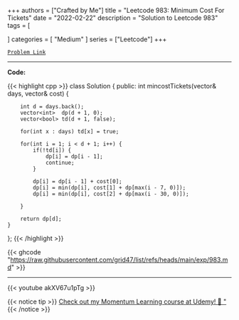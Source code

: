 
+++
authors = ["Crafted by Me"]
title = "Leetcode 983: Minimum Cost For Tickets"
date = "2022-02-22"
description = "Solution to Leetcode 983"
tags = [
    
]
categories = [
    "Medium"
]
series = ["Leetcode"]
+++



[`Problem Link`](https://leetcode.com/problems/minimum-cost-for-tickets/description/)

---

**Code:**

{{< highlight cpp >}}
class Solution {
public:
    int mincostTickets(vector<int>& days, vector<int>& cost) {

        int d = days.back();
        vector<int>  dp(d + 1, 0);
        vector<bool> td(d + 1, false);

        for(int x : days) td[x] = true;

        for(int i = 1; i < d + 1; i++) {
            if(!td[i]) {
                dp[i] = dp[i - 1];
                continue;
            }
            
            dp[i] = dp[i - 1] + cost[0];
            dp[i] = min(dp[i], cost[1] + dp[max(i - 7, 0)]);
            dp[i] = min(dp[i], cost[2] + dp[max(i - 30, 0)]);            

        }

        return dp[d];
    }
};
{{< /highlight >}}

{{< ghcode "https://raw.githubusercontent.com/grid47/list/refs/heads/main/exp/983.md" >}}

---

{{< youtube akXV67u1pTg >}}

{{< notice tip >}}
[Check out my Momentum Learning course at Udemy! 🚀 "](https://www.udemy.com/course/blind-75-the-data-structures-and-algorithms-essentials/)
{{< /notice >}}

